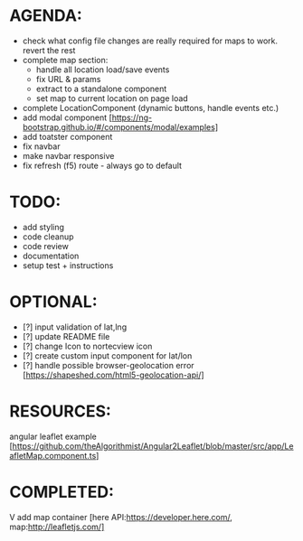 
AGENDA:
=======
* check what config file changes are really required for maps to work. revert the rest
* complete map section:
    - handle all location load/save events
    - fix URL & params
    - extract to a standalone component
    - set map to current location on page load
* complete LocationComponent (dynamic buttons, handle events etc.)
* add modal component [https://ng-bootstrap.github.io/#/components/modal/examples]
* add toatster component
* fix navbar
* make navbar responsive
* fix refresh (f5) route - always go to default


TODO:
=====
* add styling
* code cleanup
* code review
* documentation
* setup test + instructions


OPTIONAL:
=========
* [?] input validation of lat,lng
* [?] update README file
* [?] change Icon to nortecview icon
* [?] create custom input component for lat/lon
* [?] handle possible browser-geolocation error [https://shapeshed.com/html5-geolocation-api/]


RESOURCES:
==========
angular leaflet example [https://github.com/theAlgorithmist/Angular2Leaflet/blob/master/src/app/LeafletMap.component.ts]


COMPLETED:
==========
V add map container [here API:https://developer.here.com/, map:http://leafletjs.com/]
